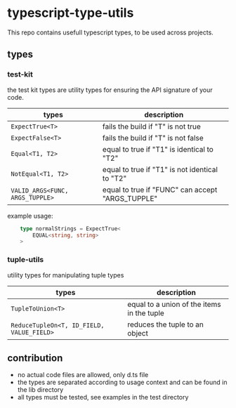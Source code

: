 # typescript-type-utils

This repo contains usefull typescript types, to be used across projects.

## types
### test-kit
the test kit types are utility types for ensuring the API signature of your code.

| types        | description           |
| ------------- |-------------|
| `ExpectTrue<T>`     | fails the build if "T" is not true |
| `ExpectFalse<T>`    | fails the build if "T" is not false  |
| `Equal<T1, T2>`    | equal to true if "T1" is identical to "T2"  |
| `NotEqual<T1, T2>`    | equal to true if "T1" is not identical to "T2"  |
| `VALID_ARGS<FUNC, ARGS_TUPPLE>`    | equal to true if "FUNC" can accept "ARGS_TUPPLE"   |


example usage:  
```ts
    type normalStrings = ExpectTrue<
        EQUAL<string, string>
    >
```
### tuple-utils
utility types for manipulating tuple types

| types        | description           |
| ------------- |-------------|
| `TupleToUnion<T>`     | equal to a union of the items in the tuple |
| `ReduceTupleOn<T, ID_FIELD, VALUE_FIELD>`    | reduces the tuple to an object  |


## contribution
* no actual code files are allowed, only d.ts file
* the types are separated according to usage context and can be found in the lib directory
* all types must be tested, see examples in the test directory